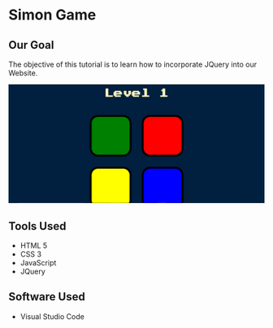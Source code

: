 
# Simon Game

## Our Goal

The objective of this tutorial is to learn how to incorporate JQuery into our Website. 


![Finished Website](https://github.com/mustafabawany/Simon-Game/blob/main/layout.PNG)


## Tools Used

- HTML 5
- CSS 3
- JavaScript
- JQuery

## Software Used
- Visual Studio Code

